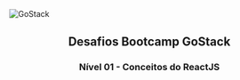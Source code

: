 <img alt="GoStack" src="https://storage.googleapis.com/golden-wind/bootcamp-gostack/header-desafios-new.png" />
<h2 align="center">
  Desafios Bootcamp GoStack
</h2>
<h3 align="center">
Nível 01 - Conceitos do ReactJS
</h3>

